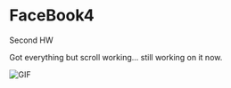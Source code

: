 FaceBook4
=========

Second HW


Got everything but scroll working... still working on it now. 

![GIF](http://i.imgur.com/nN3wOCG.gif)

